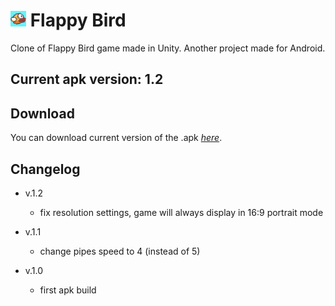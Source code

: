 # <img src="Assets/Sprites/Icon.png" width="25" height="25"> Flappy Bird

Clone of Flappy Bird game made in Unity. Another project made for Android.

## Current apk version: 1.2

## Download

You can download current version of the .apk _[here](https://github.com/DamiJJJ/Unity-Flappy-Bird/releases)_.

## Changelog

* v.1.2
    - fix resolution settings, game will always display in 16:9 portrait mode

* v.1.1
    - change pipes speed to 4 (instead of 5)

* v.1.0
    - first apk build
